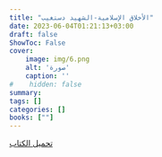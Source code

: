 ```yaml
---
title: "الأخلاق الإسلامية-الشهيد دستغيب"
date: 2023-06-04T01:21:13+03:00
draft: false
ShowToc: False
cover:
    image: img/6.png
    alt: 'صورة'
    caption: ''
#    hidden: false
summary: 
tags: []
categories: []
books: [""]
---
```

[تحميل الكتاب](./../../books/6.pdf)